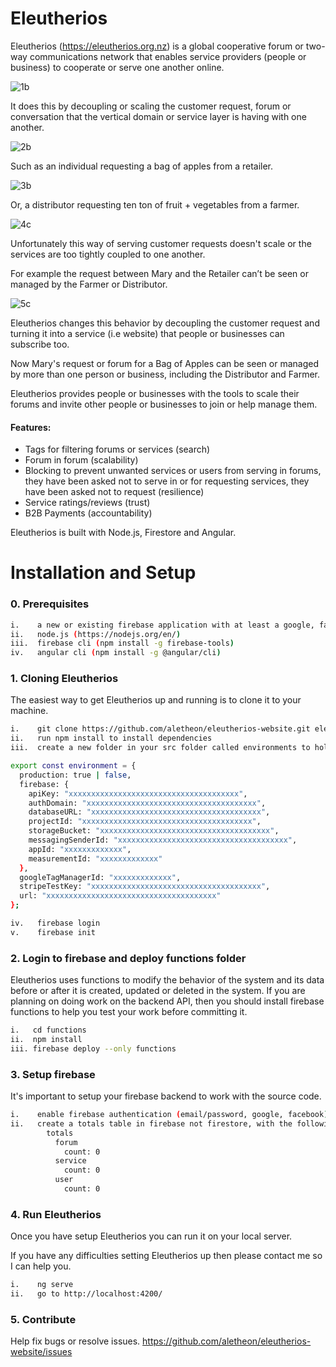 # Eleutherios

Eleutherios (https://eleutherios.org.nz) is a global cooperative forum or two-way communications network that enables service providers (people or business) to cooperate or serve one another online.

![1b](./src/assets/1b.png)

It does this by decoupling or scaling the customer request, forum or conversation that the vertical domain or service layer is having with one another.

![2b](./src/assets/2b.png)

Such as an individual requesting a bag of apples from a retailer.

![3b](./src/assets/3b.png)

Or, a distributor requesting ten ton of fruit + vegetables from a farmer.

![4c](./src/assets/4b.png)

Unfortunately this way of serving customer requests doesn't scale or the services are too tightly coupled to one another.

For example the request between Mary and the Retailer can’t be seen or managed by the Farmer or Distributor.

![5c](./src/assets/5c.jpg)

Eleutherios changes this behavior by decoupling the customer request and turning it into a service (i.e website) that people or businesses can subscribe too.

Now Mary's request or forum for a Bag of Apples can be seen or managed by more than one person or business, including the Distributor and Farmer.

Eleutherios provides people or businesses with the tools to scale their forums and invite other people or businesses to join or help manage them.

#### Features:

* Tags for filtering forums or services (search)
* Forum in forum (scalability)
* Blocking to prevent unwanted services or users from serving in forums, they have been asked not to serve in or for requesting services, they have been asked not to request (resilience)
* Service ratings/reviews (trust)
* B2B Payments (accountability)

Eleutherios is built with Node.js, Firestore and Angular.

# Installation and Setup

### 0. Prerequisites

```bash
i.    a new or existing firebase application with at least a google, facebook or email passwordless provider
ii.   node.js (https://nodejs.org/en/)
iii.  firebase cli (npm install -g firebase-tools)
iv.   angular cli (npm install -g @angular/cli)
```

### 1. Cloning Eleutherios

The easiest way to get Eleutherios up and running is to clone it to your machine.

```bash
i.    git clone https://github.com/aletheon/eleutherios-website.git eleutherios-website
ii.   run npm install to install dependencies
iii.  create a new folder in your src folder called environments to hold your environment (environment.prod.ts and environment.ts) variables:
```

```bash
export const environment = {
  production: true | false,
  firebase: {
    apiKey: "xxxxxxxxxxxxxxxxxxxxxxxxxxxxxxxxxxxxxx",
    authDomain: "xxxxxxxxxxxxxxxxxxxxxxxxxxxxxxxxxxxxxx",
    databaseURL: "xxxxxxxxxxxxxxxxxxxxxxxxxxxxxxxxxxxxxx",
    projectId: "xxxxxxxxxxxxxxxxxxxxxxxxxxxxxxxxxxxxxx",
    storageBucket: "xxxxxxxxxxxxxxxxxxxxxxxxxxxxxxxxxxxxxx",
    messagingSenderId: "xxxxxxxxxxxxxxxxxxxxxxxxxxxxxxxxxxxxxx",
    appId: "xxxxxxxxxxxxx",
    measurementId: "xxxxxxxxxxxxx"
  },
  googleTagManagerId: "xxxxxxxxxxxxx",
  stripeTestKey: "xxxxxxxxxxxxxxxxxxxxxxxxxxxxxxxxxxxxxx",
  url: "xxxxxxxxxxxxxxxxxxxxxxxxxxxxxxxxxxxxxx"
};
```
```bash
iv.   firebase login
v.    firebase init
```

### 2. Login to firebase and deploy functions folder

Eleutherios uses functions to modify the behavior of the system and its data before or after it is created, updated or deleted in the system.  If you are planning on doing work on the backend API, then you should install firebase functions to help you test your work before committing it.

```bash
i.   cd functions
ii.  npm install
iii. firebase deploy --only functions
```

### 3. Setup firebase

It's important to setup your firebase backend to work with the source code.

```bash
i.    enable firebase authentication (email/password, google, facebook)
ii.   create a totals table in firebase not firestore, with the following default structure:
        totals
          forum
            count: 0
          service
            count: 0
          user
            count: 0
```

### 4. Run Eleutherios

Once you have setup Eleutherios you can run it on your local server.

If you have any difficulties setting Eleutherios up then please contact me so I can help you.

```bash
i.    ng serve
ii.   go to http://localhost:4200/
```

### 5. Contribute

Help fix bugs or resolve issues.
https://github.com/aletheon/eleutherios-website/issues
